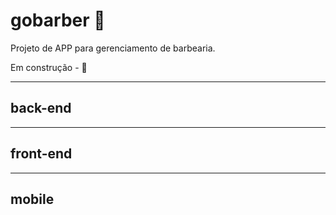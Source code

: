 # gobarber 💈
Projeto de APP para gerenciamento de barbearia.

Em construção - 🔨

-------------------------------------------

## back-end



-------------------------------------------
## front-end



-------------------------------------------
## mobile
